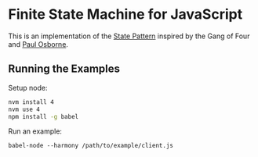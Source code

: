 # Finite State Machine for JavaScript

This is an implementation of the [State Pattern](https://en.wikipedia.org/wiki/State_pattern) inspired by the Gang of Four and [Paul Osborne](https://github.com/posborne).

## Running the Examples

Setup node:

```bash
nvm install 4
nvm use 4
npm install -g babel
```

Run an example:

```
babel-node --harmony /path/to/example/client.js
```
